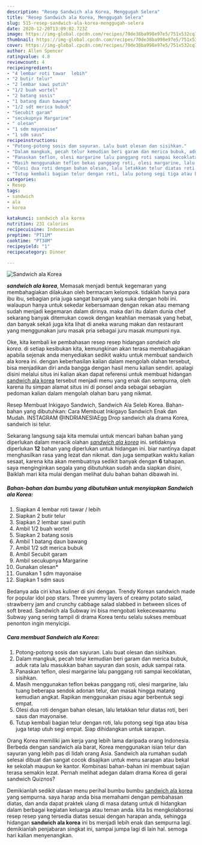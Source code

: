 ```yaml
---
description: "Resep Sandwich ala Korea, Menggugah Selera"
title: "Resep Sandwich ala Korea, Menggugah Selera"
slug: 515-resep-sandwich-ala-korea-menggugah-selera
date: 2020-12-20T13:09:02.723Z
image: https://img-global.cpcdn.com/recipes/70de38ba998e97e5/751x532cq70/sandwich-ala-korea-foto-resep-utama.jpg
thumbnail: https://img-global.cpcdn.com/recipes/70de38ba998e97e5/751x532cq70/sandwich-ala-korea-foto-resep-utama.jpg
cover: https://img-global.cpcdn.com/recipes/70de38ba998e97e5/751x532cq70/sandwich-ala-korea-foto-resep-utama.jpg
author: Allen Spencer
ratingvalue: 4.8
reviewcount: 4
recipeingredient:
- "4 lembar roti tawar  lebih"
- "2 butir telur"
- "2 lembar sawi putih"
- "1/2 buah wortel"
- "2 batang sosis"
- "1 batang daun bawang"
- "1/2 sdt merica bubuk"
- "Secubit garam"
- "secukupnya Margarine"
- " olesan"
- "1 sdm mayonaise"
- "1 sdm saus"
recipeinstructions:
- "Potong-potong sosis dan sayuran. Lalu buat olesan dan sisihkan."
- "Dalam mangkuk, pecah telur kemudian beri garam dan merica bubuk, aduk rata lalu masukkan bahan sayuran dan sosis, aduk sampai rata."
- "Panaskan teflon, olesi margarine lalu panggang roti sampai kecoklatan, sisihkan."
- "Masih menggunakan teflon bekas panggang roti, olesi margarine, lalu tuang beberapa sendok adonan telur, dan masak hingga matang kemudian angkat. Rapikan menggunakan pisau agar berbentuk segi empat."
- "Olesi dua roti dengan bahan olesan, lalu letakkan telur diatas roti, beri saus dan mayonaise."
- "Tutup kembali bagian telur dengan roti, lalu potong segi tiga atau bisa juga tetap utuh segi empat. Siap dihidangkan untuk sarapan."
categories:
- Resep
tags:
- sandwich
- ala
- korea

katakunci: sandwich ala korea 
nutrition: 231 calories
recipecuisine: Indonesian
preptime: "PT11M"
cooktime: "PT38M"
recipeyield: "1"
recipecategory: Dinner

---
```



![Sandwich ala Korea](https://img-global.cpcdn.com/recipes/70de38ba998e97e5/751x532cq70/sandwich-ala-korea-foto-resep-utama.jpg)

<b><i>sandwich ala korea</i></b>, Memasak menjadi bentuk kegemaran yang membahagiakan dilakukan oleh bermacam kelompok. tidaklah hanya para ibu ibu, sebagian pria juga sangat banyak yang suka dengan hobi ini. walaupun hanya untuk sekedar kebersamaan dengan rekan atau memang sudah menjadi kegemaran dalam dirinya. maka dari itu dalam dunia chef sekarang banyak ditemukan cowok dengan keahlian memasak yang hebat, dan banyak sekali juga kita lihat di aneka warung makan dan restaurant yang menggunakan juru masak pria sebagai juru masak mumpuni nya.

Oke, kita kembali ke pembahasan resep resep hidangan <i>sandwich ala korea</i>. di setiap kesibukan kita, kemungkinan akan terasa membahagiakan apabila sejenak anda menyediakan sedikit waktu untuk membuat sandwich ala korea ini. dengan keberhasilan kalian dalam mengolah olahan tersebut, bisa menjadikan diri anda bangga dengan hasil menu kalian sendiri. apalagi disini melalui situs ini kalian akan dapat referensi untuk membuat hidangan <u>sandwich ala korea</u> tersebut menjadi menu yang enak dan sempurna, oleh karena itu simpan alamat situs ini di ponsel anda sebagai sebagian pedoman kalian dalam mengolah olahan baru yang nikmat.

Resep Membuat Inkigayo Sandwich, Sandwich Ala Seleb Korea. Bahan-bahan yang dibutuhkan: Cara Membuat Inkigayo Sandwich Enak dan Mudah. INSTAGRAM @INDRIANESIAEgg Drop sandwich ala drama Korea, sandwich isi telur.


Sekarang langsung saja kita memulai untuk mencari bahan bahan yang diperlukan dalam meracik olahan <u><i>sandwich ala korea</i></u> ini. setidaknya diperlukan <b>12</b> bahan yang diperlukan untuk hidangan ini. biar nantinya dapat menghasilkan rasa yang lezat dan nikmat. dan juga sempatkan waktu kalian sesaat, karena kita akan membuatnya sedikit banyak dengan <b>6</b> tahapan. saya menginginkan segala yang dibutuhkan sudah anda siapkan disini, Baiklah mari kita mulai dengan melihat dulu bahan bahan dibawah ini.

<!--inarticleads1-->

##### Bahan-bahan dan bumbu yang dibutuhkan untuk menyiapkan Sandwich ala Korea:

1. Siapkan 4 lembar roti tawar / lebih
1. Siapkan 2 butir telur
1. Siapkan 2 lembar sawi putih
1. Ambil 1/2 buah wortel
1. Siapkan 2 batang sosis
1. Ambil 1 batang daun bawang
1. Ambil 1/2 sdt merica bubuk
1. Ambil Secubit garam
1. Ambil secukupnya Margarine
1. Gunakan  olesan*
1. Gunakan 1 sdm mayonaise
1. Siapkan 1 sdm saus


Bedanya ada ciri khas kuliner di sini dengan. Trendy Korean sandwich made for popular idol pop stars. Three yummy layers of creamy potato salad, strawberry jam and crunchy cabbage salad slabbed in between slices of soft bread. Sandwich ala Subway ini bisa mengobati kekecewaanmu Subway yang sering tampil di drama Korea tentu selalu sukses membuat penonton ingin menyicipi. 

<!--inarticleads2-->

##### Cara membuat Sandwich ala Korea:

1. Potong-potong sosis dan sayuran. Lalu buat olesan dan sisihkan.
1. Dalam mangkuk, pecah telur kemudian beri garam dan merica bubuk, aduk rata lalu masukkan bahan sayuran dan sosis, aduk sampai rata.
1. Panaskan teflon, olesi margarine lalu panggang roti sampai kecoklatan, sisihkan.
1. Masih menggunakan teflon bekas panggang roti, olesi margarine, lalu tuang beberapa sendok adonan telur, dan masak hingga matang kemudian angkat. Rapikan menggunakan pisau agar berbentuk segi empat.
1. Olesi dua roti dengan bahan olesan, lalu letakkan telur diatas roti, beri saus dan mayonaise.
1. Tutup kembali bagian telur dengan roti, lalu potong segi tiga atau bisa juga tetap utuh segi empat. Siap dihidangkan untuk sarapan.


Orang Korea memiliki jam kerja yang lebih lama daripada orang Indonesia. Berbeda dengan sandwich ala barat, Korea menggunakan isian telur dan sayuran yang lebih pas di lidah orang Asia. Sandwich ala rumahan sudah selesai dibuat dan sangat cocok disajikan untuk menu sarapan atau bekal ke sekolah maupun ke kantor. Kombinasi bahan-bahan ini membuat sajian terasa semakin lezat. Pernah melihat adegan dalam drama Korea di gerai sandwich Quiznos? 

Demikianlah sedikit ulasan menu perihal bumbu bumbu <u>sandwich ala korea</u> yang sempurna. saya harap anda bisa memahami dengan pembahasan diatas, dan anda dapat praktek ulang di masa datang untuk di hidangkan dalam berbagai kegiatan keluarga atau teman anda. kita bs mengkolaborasi resep resep yang tersedia diatas sesuai dengan harapan anda, sehingga hidangan <b>sandwich ala korea</b> ini bs menjadi lebih enak dan sempurna lagi. demikianlah penjabaran singkat ini, sampai jumpa lagi di lain hal. semoga hari kalian menyenangkan.
